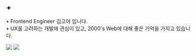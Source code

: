 





### ✦ 

<p>
• Frontend Engineer 김고야 입니다. <br/>
• UX를 고려하는 개발에 관심이 있고, 2000's Web에 대해 좋은 기억을 가지고 있습니다.
</p>
<img src="https://img.shields.io/badge/React-61DAFB?style=flat-square&logo=React&logoColor=61DAFB"/> <img src="https://img.shields.io/badge/Next.js-000000?style=flat-square&logo=Nextdotjs&logoColor=whitesmoke"/>

